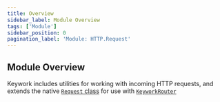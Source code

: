 ```yaml
---
title: Overview
sidebar_label: Module Overview
tags: ['Module']
sidebar_position: 0
pagination_label: 'Module: HTTP.Request'
---
```


## Module Overview

Keywork includes utilities for working with incoming HTTP requests,
and extends the native [`Request` class](https://developer.mozilla.org/en-US/docs/Web/API/Request)
for use with [`KeyworkRouter`](/modules/router/worker/api/classes/KeyworkRouter)
